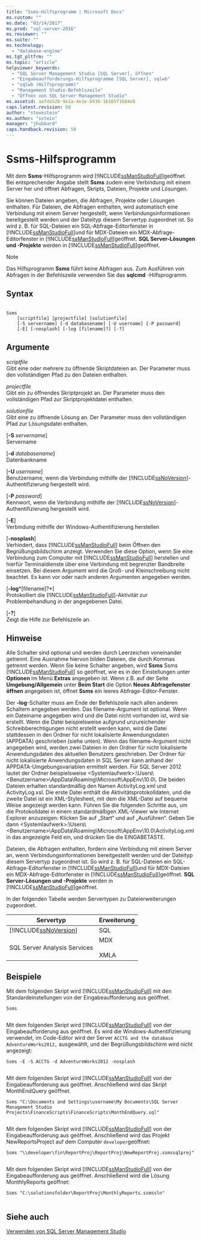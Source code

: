 ```yaml
---
title: "Ssms-Hilfsprogramm | Microsoft Docs"
ms.custom: ""
ms.date: "03/14/2017"
ms.prod: "sql-server-2016"
ms.reviewer: ""
ms.suite: ""
ms.technology: 
  - "database-engine"
ms.tgt_pltfrm: ""
ms.topic: "article"
helpviewer_keywords: 
  - "SQL Server Management Studio [SQL Server], öffnen"
  - "Eingabeaufforderungs-Hilfsprogramme [SQL Server], sqlwb"
  - "sqlwb (Hilfsprogramm)"
  - "Management Studio-Befehlszeile"
  - "Öffnen von SQL Server Management Studio"
ms.assetid: aafda520-9e2a-4e1e-b936-1b165f1684e8
caps.latest.revision: 50
author: "stevestein"
ms.author: "sstein"
manager: "jhubbard"
caps.handback.revision: 50
---
```

# Ssms-Hilfsprogramm
  Mit dem **Ssms**-Hilfsprogramm wird [!INCLUDE[ssManStudioFull](../../includes/ssmanstudiofull-md.md)]geöffnet. Bei entsprechender Angabe stellt **Ssms** zudem eine Verbindung mit einem Server her und öffnet Abfragen, Skripts, Dateien, Projekte und Lösungen.  
  
 Sie können Dateien angeben, die Abfragen, Projekte oder Lösungen enthalten. Für Dateien, die Abfragen enthalten, wird automatisch eine Verbindung mit einem Server hergestellt, wenn Verbindungsinformationen bereitgestellt werden und der Dateityp diesem Servertyp zugeordnet ist. So wird z. B. für SQL-Dateien ein SQL-Abfrage-Editorfenster in [!INCLUDE[ssManStudioFull](../../includes/ssmanstudiofull-md.md)]und für MDX-Dateien ein MDX-Abfrage-Editorfenster in [!INCLUDE[ssManStudioFull](../../includes/ssmanstudiofull-md.md)]geöffnet. **SQL Server-Lösungen und -Projekte** werden in [!INCLUDE[ssManStudioFull](../../includes/ssmanstudiofull-md.md)]geöffnet.  
  
> [!NOTE]  
>  Das Hilfsprogramm **Ssms** führt keine Abfragen aus. Zum Ausführen von Abfragen in der Befehlszeile verwenden Sie das **sqlcmd** -Hilfsprogramm.  
  
## Syntax  
  
```  
  
Ssms  
    [scriptfile] [projectfile] [solutionfile]  
    [-S servername] [-d databasename] [-U username] [-P password]   
    [-E] [-nosplash] [-log [filename]?] [-?]  
```  
  
## Argumente  
 *scriptfile*  
 Gibt eine oder mehrere zu öffnende Skriptdateien an. Der Parameter muss den vollständigen Pfad zu den Dateien enthalten.  
  
 *projectfile*  
 Gibt ein zu öffnendes Skriptprojekt an. Der Parameter muss den vollständigen Pfad zur Skriptprojektdatei enthalten.  
  
 *solutionfile*  
 Gibt eine zu öffnende Lösung an. Der Parameter muss den vollständigen Pfad zur Lösungsdatei enthalten.  
  
 [**-S** *servername*]  
 Servername  
  
 [**-d** *databasename*]  
 Datenbankname  
  
 [**-U** *username*]  
 Benutzername, wenn die Verbindung mithilfe der [!INCLUDE[ssNoVersion](../../includes/ssnoversion-md.md)]-Authentifizierung hergestellt wird.  
  
 [**-P** *password*]  
 Kennwort, wenn die Verbindung mithilfe der [!INCLUDE[ssNoVersion](../../includes/ssnoversion-md.md)]-Authentifizierung hergestellt wird.  
  
 [**-E**]  
 Verbindung mithilfe der Windows-Authentifizierung herstellen  
  
 [**-nosplash**]  
 Verhindert, dass [!INCLUDE[ssManStudioFull](../../includes/ssmanstudiofull-md.md)] beim Öffnen den Begrüßungsbildschirm anzeigt. Verwenden Sie diese Option, wenn Sie eine Verbindung zum Computer mit [!INCLUDE[ssManStudioFull](../../includes/ssmanstudiofull-md.md)] herstellen und hierfür Terminaldienste über eine Verbindung mit begrenzter Bandbreite einsetzen. Bei diesem Argument wird die Groß- und Kleinschreibung nicht beachtet. Es kann vor oder nach anderen Argumenten angegeben werden.  
  
 [**-log***[filename]?*]  
 Protokolliert die [!INCLUDE[ssManStudioFull](../../includes/ssmanstudiofull-md.md)]-Aktivität zur Problembehandlung in der angegebenen Datei.  
  
 [**-?**]  
 Zeigt die Hilfe zur Befehlszeile an.  
  
## Hinweise  
 Alle Schalter sind optional und werden durch Leerzeichen voneinander getrennt. Eine Ausnahme hiervon bilden Dateien, die durch Kommas getrennt werden. Wenn Sie keine Schalter angeben, wird **Ssms** Ssms [!INCLUDE[ssManStudioFull](../../includes/ssmanstudiofull-md.md)] so geöffnet, wie es in den Einstellungen unter **Optionen** im Menü **Extras** angegeben ist. Wenn z.B. auf der Seite **Umgebung/Allgemein** unter **Beim Start** die Option **Neues Abfragefenster öffnen** angegeben ist, öffnet **Ssms** ein leeres Abfrage-Editor-Fenster.  
  
 Der **-log**-Schalter muss am Ende der Befehlszeile nach allen anderen Schaltern angegeben werden. Das filename-Argument ist optional. Wenn ein Dateiname angegeben wird und die Datei nicht vorhanden ist, wird sie erstellt. Wenn die Datei beispielsweise aufgrund unzureichender Schreibberechtigungen nicht erstellt werden kann, wird die Datei stattdessen in den Ordner für nicht lokalisierte Anwendungsdaten (APPDATA) geschrieben (siehe unten). Wenn das filename-Argument nicht angegeben wird, werden zwei Dateien in den Ordner für nicht lokalisierte Anwendungsdaten des aktuellen Benutzers geschrieben. Der Ordner für nicht lokalisierte Anwendungsdaten in SQL Server kann anhand der APPDATA-Umgebungsvariablen ermittelt werden. Für SQL Server 2012 lautet der Ordner beispielsweise \<Systemlaufwerk>:\Users\\<Benutzername\>\AppData\Roaming\Microsoft\AppEnv\10.0\\. Die beiden Dateien erhalten standardmäßig den Namen ActivityLog.xml und ActivityLog.xsl. Die erste Datei enthält die Aktivitätsprotokolldaten, und die zweite Datei ist ein XML-Stylesheet, mit dem die XML-Datei auf bequeme Weise angezeigt werden kann. Führen Sie die folgenden Schritte aus, um die Protokolldatei in einem standardmäßigen XML-Viewer wie Internet Explorer anzuzeigen: Klicken Sie auf „Start“ und auf „Ausführen“. Geben Sie dann \<Systemlaufwerk>:\Users\\<Benutzername\>\AppData\Roaming\Microsoft\AppEnv\10.0\ActivityLog.xml in das angezeigte Feld ein, und drücken Sie die EINGABETASTE.  
  
 Dateien, die Abfragen enthalten, fordern eine Verbindung mit einem Server an, wenn Verbindungsinformationen bereitgestellt werden und der Dateityp diesem Servertyp zugeordnet ist. So wird z. B. für SQL-Dateien ein SQL-Abfrage-Editorfenster in [!INCLUDE[ssManStudioFull](../../includes/ssmanstudiofull-md.md)]und für MDX-Dateien ein MDX-Abfrage-Editorfenster in [!INCLUDE[ssManStudioFull](../../includes/ssmanstudiofull-md.md)]geöffnet. **SQL Server-Lösungen und -Projekte** werden in [!INCLUDE[ssManStudioFull](../../includes/ssmanstudiofull-md.md)]geöffnet.  
  
 In der folgenden Tabelle werden Servertypen zu Dateierweiterungen zugeordnet.  
  
|Servertyp|Erweiterung|  
|-----------------|---------------|  
|[!INCLUDE[ssNoVersion](../../includes/ssnoversion-md.md)]|SQL|  
|SQL Server Analysis Services|MDX<br /><br /> XMLA|  
  
## Beispiele  
 Mit dem folgenden Skript wird [!INCLUDE[ssManStudioFull](../../includes/ssmanstudiofull-md.md)] mit den Standardeinstellungen von der Eingabeaufforderung aus geöffnet.  
  
```  
Ssms  
  
```  
  
 Mit dem folgenden Skript wird [!INCLUDE[ssManStudioFull](../../includes/ssmanstudiofull-md.md)] von der Eingabeaufforderung aus geöffnet. Es wird die Windows-Authentifizierung verwendet, im Code-Editor wird der Server `ACCTG and the database AdventureWorks2012,` ausgewählt, und der Begrüßungsbildschirm wird nicht angezeigt:  
  
```  
Ssms -E -S ACCTG -d AdventureWorks2012 -nosplash  
  
```  
  
 Mit dem folgenden Skript wird [!INCLUDE[ssManStudioFull](../../includes/ssmanstudiofull-md.md)] von der Eingabeaufforderung aus geöffnet. Anschließend wird das Skript MonthEndQuery geöffnet.  
  
```  
Ssms "C:\Documents and Settings\username\My Documents\SQL Server Management Studio Projects\FinanceScripts\FinanceScripts\MonthEndQuery.sql"  
  
```  
  
 Mit dem folgenden Skript wird [!INCLUDE[ssManStudioFull](../../includes/ssmanstudiofull-md.md)] von der Eingabeaufforderung aus geöffnet. Anschließend wird das Projekt NewReportsProject auf dem Computer `developer`geöffnet:  
  
```  
Ssms "\\developer\fin\ReportProj\ReportProj\NewReportProj.ssmssqlproj"  
  
```  
  
 Mit dem folgenden Skript wird [!INCLUDE[ssManStudioFull](../../includes/ssmanstudiofull-md.md)] von der Eingabeaufforderung aus geöffnet. Anschließend wird die Lösung MonthlyReports geöffnet:  
  
```  
Ssms "C:\solutionsfolder\ReportProj\MonthlyReports.ssmssln"  
  
```  
  
## Siehe auch  
 [Verwenden von SQL Server Management Studio](../../ssms/use-sql-server-management-studio.md)  
  
  